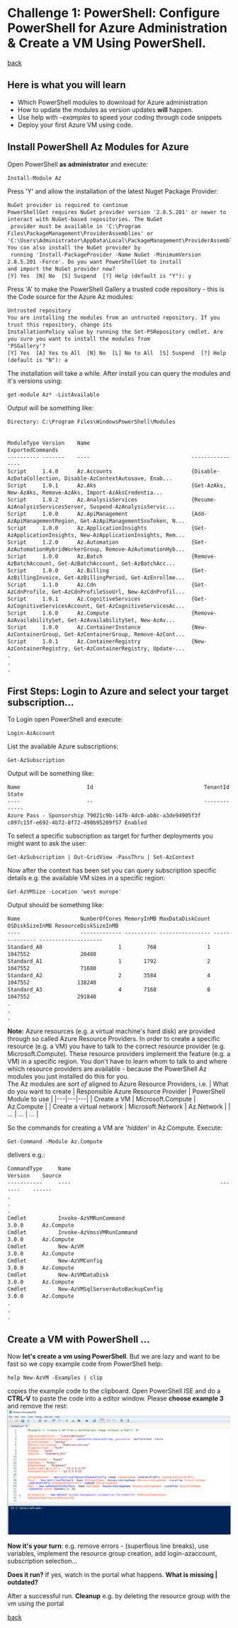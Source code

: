 # Challenge 1: PowerShell: Configure PowerShell for Azure Administration & Create a VM Using PowerShell.

[back](../../readme.md)

## Here is what you will learn ##

- Which PowerShell modules to download for Azure administration
- How to update the modules as version updates **will** happen.
- Use help with _-examples_ to speed your coding through code snippets
- Deploy your first Azure VM using code.

## Install PowerShell Az Modules for Azure ##
Open PowerShell **as administrator** and execute: 
```
Install-Module Az
```

Press 'Y' and allow the installation of the latest Nuget Package Provider:
```
NuGet provider is required to continue
PowerShellGet requires NuGet provider version '2.8.5.201' or newer to interact with NuGet-based repositories. The NuGet
 provider must be available in 'C:\Program Files\PackageManagement\ProviderAssemblies' or
'C:\Users\Administrator\AppData\Local\PackageManagement\ProviderAssemblies'. You can also install the NuGet provider by
 running 'Install-PackageProvider -Name NuGet -MinimumVersion 2.8.5.201 -Force'. Do you want PowerShellGet to install
and import the NuGet provider now?
[Y] Yes  [N] No  [S] Suspend  [?] Help (default is "Y"): y
```
Press 'A' to make the PowerShell Gallery a trusted code repository - this is the Code source for the Azure Az modules:
```
Untrusted repository
You are installing the modules from an untrusted repository. If you trust this repository, change its
InstallationPolicy value by running the Set-PSRepository cmdlet. Are you sure you want to install the modules from
'PSGallery'?
[Y] Yes  [A] Yes to All  [N] No  [L] No to All  [S] Suspend  [?] Help (default is "N"): a
```
The installation will take a while. After install you can query the modules and it's versions using:
```
get-module Az* -ListAvailable
```
Output will be something like:
```
Directory: C:\Program Files\WindowsPowerShell\Modules


ModuleType Version    Name                                ExportedCommands
---------- -------    ----                                ----------------
Script     1.4.0      Az.Accounts                         {Disable-AzDataCollection, Disable-AzContextAutosave, Enab...
Script     1.0.1      Az.Aks                              {Get-AzAks, New-AzAks, Remove-AzAks, Import-AzAksCredentia...
Script     1.0.2      Az.AnalysisServices                 {Resume-AzAnalysisServicesServer, Suspend-AzAnalysisServic...
Script     1.0.0      Az.ApiManagement                    {Add-AzApiManagementRegion, Get-AzApiManagementSsoToken, N...
Script     1.0.0      Az.ApplicationInsights              {Get-AzApplicationInsights, New-AzApplicationInsights, Rem...
Script     1.2.0      Az.Automation                       {Get-AzAutomationHybridWorkerGroup, Remove-AzAutomationHyb...
Script     1.0.0      Az.Batch                            {Remove-AzBatchAccount, Get-AzBatchAccount, Get-AzBatchAcc...
Script     1.0.0      Az.Billing                          {Get-AzBillingInvoice, Get-AzBillingPeriod, Get-AzEnrollme...
Script     1.1.0      Az.Cdn                              {Get-AzCdnProfile, Get-AzCdnProfileSsoUrl, New-AzCdnProfil...
Script     1.0.1      Az.CognitiveServices                {Get-AzCognitiveServicesAccount, Get-AzCognitiveServicesAc...
Script     1.6.0      Az.Compute                          {Remove-AzAvailabilitySet, Get-AzAvailabilitySet, New-AzAv...
Script     1.0.0      Az.ContainerInstance                {New-AzContainerGroup, Get-AzContainerGroup, Remove-AzCont...
Script     1.0.1      Az.ContainerRegistry                {New-AzContainerRegistry, Get-AzContainerRegistry, Update-...
.
.
.
```

## First Steps: Login to Azure and select your target subscription...
To Login open PowerShell and execute:
```
Login-AzAccount
```
List the available Azure subscriptions:
```
Get-AzSubscription
```
Output will be something like:

```
Name                     Id                                   TenantId                             State
----                     --                                   --------                             -----
Azure Pass - Sponsorship 79021c9b-147b-4dc0-ab8c-a3de94905f3f c097c15f-e692-4b72-8f72-490b95209f57 Enabled

```
To select a specific subscription as target for further deployments you might want to ask the user:
```
Get-AzSubscription | Out-GridView -PassThru | Set-AzContext
```
Now after the context has been set you can query subscription specific details e.g. the available VM sizes in a specific region:
```
Get-AzVMSize -Location 'west europe'
```
Output should be something like:
```
Name                   NumberOfCores MemoryInMB MaxDataDiskCount OSDiskSizeInMB ResourceDiskSizeInMB
----                   ------------- ---------- ---------------- -------------- --------------------
Standard_A0                        1        768                1        1047552                20480
Standard_A1                        1       1792                2        1047552                71680
Standard_A2                        2       3584                4        1047552               138240
Standard_A3                        4       7168                8        1047552               291840
.
.
.

```

**Note:** Azure resources (e.g. a virtual machine's hard disk) are provided through so called Azure Resource Providers. 
In order to create a specific resource (e.g. a VM) you have to talk to the correct resource provider (e.g. Microsoft.Compute). 
These resource providers implement the feature (e.g. a VM) in a specific region. You don't have to learn whom to talk to and where which resource providers are available - because the PowerShell Az modules you just installed do this for you.  
The Az modules are _sort of_ aligned to Azure Resource Providers, i.e. 
| What do you want to create |  Responsible Azure Resource Provider | PowerShell Module to use  |
|---|---|---|
| Create a VM |  Microsoft.Compute | Az.Compute  |
| Create a virtual network |  Microsoft.Network | Az.Network  |
| ... |  ... | ...  |

So the commands for creating a VM are _'hidden'_ in Az.Compute.
Execute:
```
Get-Command -Module Az.Compute
```
delivers e.g.:
```
CommandType     Name                                               Version    Source
-----------     ----                                               -------    ------
.
.
.
Cmdlet          Invoke-AzVMRunCommand                              3.0.0      Az.Compute
Cmdlet          Invoke-AzVmssVMRunCommand                          3.0.0      Az.Compute
Cmdlet          New-AzVM                                           3.0.0      Az.Compute
Cmdlet          New-AzVMConfig                                     3.0.0      Az.Compute
Cmdlet          New-AzVMDataDisk                                   3.0.0      Az.Compute
Cmdlet          New-AzVMSqlServerAutoBackupConfig                  3.0.0      Az.Compute
.
.
.
```
## Create a VM with PowerShell ...
Now **let's create a vm using PowerShell**. But we are lazy and want to be fast so we copy example code from PowerShell help:
```
help New-AzVM -Examples | clip
```
copies the example code to the clipboard. Open PowerShell ISE and do a **CTRL-V** to paste the code into a editor window. 
Please **choose example 3** and remove the rest: 
![PowerShell ISE](New-AzVMinPowerShell.PNG)

**Now it's your turn**: e.g. remove errors - (superflous line breaks), use variables, implement the resource group creation, add login-azaccount, subscription selection...  
  
**Does it run?** If yes, watch in the portal what happens.
**What is missing | outdated?**

After a successful run. **Cleanup** e.g. by deleting the resource group with the vm using the portal

[back](../../readme.md)